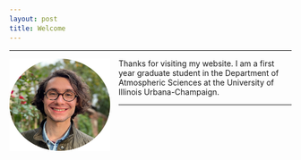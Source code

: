 ```yaml
---
layout: post
title: Welcome
---
```


-----
<img style="float: left;width:180px;height:165px; padding-right: 15px;" src="media\img\IMG_2761_edit.png">
Thanks for visiting my website. I am a first year graduate student in the Department of Atmospheric Sciences at the University of Illinois Urbana-Champaign.
<hr/>

